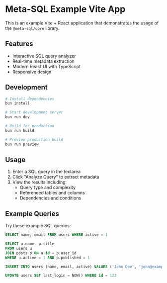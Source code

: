 # Meta-SQL Example Vite App

This is an example Vite + React application that demonstrates the usage of the `@meta-sql/core` library.

## Features

- Interactive SQL query analyzer
- Real-time metadata extraction
- Modern React UI with TypeScript
- Responsive design

## Development

```bash
# Install dependencies
bun install

# Start development server
bun run dev

# Build for production
bun run build

# Preview production build
bun run preview
```

## Usage

1. Enter a SQL query in the textarea
2. Click "Analyze Query" to extract metadata
3. View the results including:
   - Query type and complexity
   - Referenced tables and columns
   - Dependencies and conditions

## Example Queries

Try these example SQL queries:

```sql
SELECT name, email FROM users WHERE active = 1

SELECT u.name, p.title 
FROM users u 
JOIN posts p ON u.id = p.user_id 
WHERE u.active = 1 AND p.published = 1

INSERT INTO users (name, email, active) VALUES ('John Doe', 'john@example.com', 1)

UPDATE users SET last_login = NOW() WHERE id = 123
```
